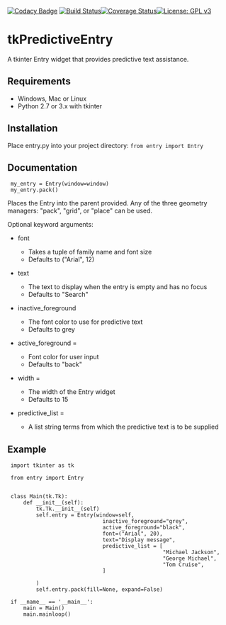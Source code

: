 [![Codacy Badge](https://api.codacy.com/project/badge/Grade/5a74125791a8439ea04f93a8aaa3c883)](https://app.codacy.com/app/neilbrownemail/tkPredictiveEntry?utm_source=github.com&utm_medium=referral&utm_content=Neil-Brown/tkPredictiveEntry&utm_campaign=Badge_Grade_Dashboard)
[![Build Status](https://travis-ci.org/Neil-Brown/tkGradientButton.svg?branch=master)](https://travis-ci.org/Neil-Brown/tkGradientButton)[![Coverage Status](https://coveralls.io/repos/github/Neil-Brown/tkPredictiveEntry/badge.svg?branch=master)](https://coveralls.io/github/Neil-Brown/tkPredictiveEntry?branch=master)[![License: GPL v3](https://img.shields.io/badge/License-GPLv3-blue.svg)](https://www.gnu.org/licenses/gpl-3.0)
# tkPredictiveEntry
A tkinter Entry widget that provides predictive text assistance.

## Requirements
-   Windows, Mac or Linux
-   Python 2.7 or 3.x with tkinter

## Installation
Place entry.py into your project directory:
`from entry import Entry`

## Documentation
     my_entry = Entry(window=window)
     my_entry.pack()

Places the Entry into the parent provided. 
Any of the three geometry managers: "pack", "grid", or "place" can be used.

Optional keyword arguments:
-   font
    -   Takes a tuple of family name and font size
    -   Defaults to ("Arial", 12)
    
-   text
    -   The text to display when the entry is empty and has no focus
    -   Defaults to "Search"
    
-   inactive_foreground
    -   The font color to use for predictive text
    -   Defaults to grey
    
-   active_foreground = 
    -   Font color for user input
    -   Defaults to "back"
    
-   width = 
    -   The width of the Entry widget
    -   Defaults to 15
    
-   predictive_list = 
    -   A list string terms from which the predictive text is to be supplied
     

## Example
     import tkinter as tk

     from entry import Entry


     class Main(tk.Tk):
         def __init__(self):
             tk.Tk.__init__(self)
             self.entry = Entry(window=self,
                                  inactive_foreground="grey",
                                  active_foreground="black",
                                  font=("Arial", 20),
                                  text="Display message",
                                  predictive_list = [
                                                     "Michael Jackson",
                                                     "George Michael",
                                                     "Tom Cruise",
                                  ]

             )
             self.entry.pack(fill=None, expand=False)

     if __name__ == '__main__':
         main = Main()
         main.mainloop()
